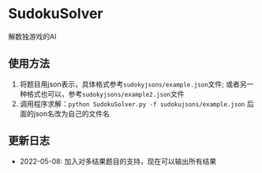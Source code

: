 # SudokuSolver
解数独游戏的AI

## 使用方法
1. 将题目用json表示，具体格式参考`sudokyjsons/example.json`文件; 或者另一种格式也可以，参考`sudokyjsons/example2.json`文件
2. 调用程序求解：`python SudokuSolver.py -f sudokujsons/example.json` 后面的json名改为自己的文件名


## 更新日志
+ 2022-05-08: 加入对多结果题目的支持，现在可以输出所有结果